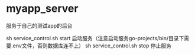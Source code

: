 # myapp_server
服务于自己的测试app的后台

sh service_control.sh start 启动服务（注意启动服务go-projects/bin/目录下需要.env文件，否则数据库连不上）
sh service_control.sh stop  停止服务